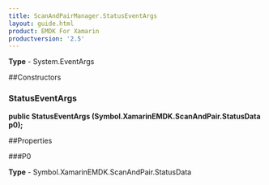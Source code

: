 ```yaml
---
title: ScanAndPairManager.StatusEventArgs
layout: guide.html 
product: EMDK For Xamarin 
productversion: '2.5' 
---
```


    

**Type** - System.EventArgs

##Constructors
### StatusEventArgs 
**public StatusEventArgs (Symbol.XamarinEMDK.ScanAndPair.StatusData p0);**

##Properties

###P0

        

**Type** - Symbol.XamarinEMDK.ScanAndPair.StatusData


